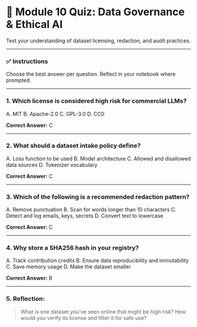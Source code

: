 # 🧪 Module 10 Quiz: Data Governance & Ethical AI

Test your understanding of dataset licensing, redaction, and audit practices.

---

### ✅ Instructions

Choose the best answer per question. Reflect in your notebook where prompted.

---

### 1. Which license is considered high risk for commercial LLMs?

A. MIT
B. Apache-2.0
C. GPL-3.0
D. CC0

**Correct Answer:** C

---

### 2. What should a dataset intake policy define?

A. Loss function to be used
B. Model architecture
C. Allowed and disallowed data sources
D. Tokenizer vocabulary

**Correct Answer:** C

---

### 3. Which of the following is a recommended redaction pattern?

A. Remove punctuation
B. Scan for words longer than 10 characters
C. Detect and log emails, keys, secrets
D. Convert text to lowercase

**Correct Answer:** C

---

### 4. Why store a SHA256 hash in your registry?

A. Track contribution credits
B. Ensure data reproducibility and immutability
C. Save memory usage
D. Make the dataset smaller

**Correct Answer:** B

---

### 5. Reflection:

> What is one dataset you’ve seen online that might be high risk? How would you verify its license and filter it for safe use?
